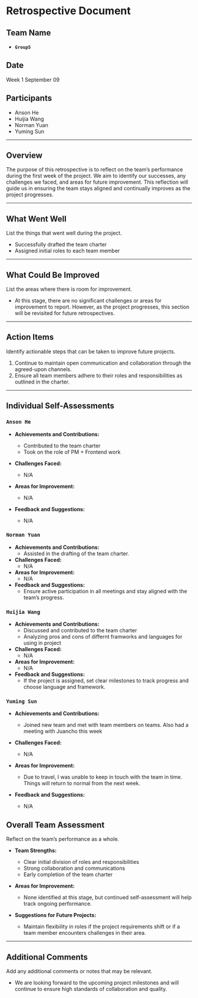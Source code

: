 # Retrospective Document

## Team Name

- **`Group5`**

## Date

Week 1 September 09

## Participants

- Anson He
- Huijia Wang
- Norman Yuan
- Yuming Sun

---

## Overview

The purpose of this retrospective is to reflect on the team’s performance during the first week of the project. We aim to identify our successes, any challenges we faced, and areas for future improvement. This reflection will guide us in ensuring the team stays aligned and continually improves as the project progresses.

---

## What Went Well

List the things that went well during the project.

- Successfully drafted the team charter
- Assigned initial roles to each team member

---

## What Could Be Improved

List the areas where there is room for improvement.

- At this stage, there are no significant challenges or areas for improvement to report. However, as the project progresses, this section will be revisited for future retrospectives.

---

## Action Items

Identify actionable steps that can be taken to improve future projects.

1. Continue to maintain open communication and collaboration through the agreed-upon channels.
2. Ensure all team members adhere to their roles and responsibilities as outlined in the charter.

---

## Individual Self-Assessments

### `Anson He`

- **Achievements and Contributions:**

  - Contributed to the team charter
  - Took on the role of PM + Frontend work
- **Challenges Faced:**

  - N/A
- **Areas for Improvement:**

  - N/A
- **Feedback and Suggestions:**

  - N/A

### `Norman Yuan`

- **Achievements and Contributions:**
  - Assisted in the drafting of the team charter.
- **Challenges Faced:**
  - N/A
- **Areas for Improvement:**
  - N/A
- **Feedback and Suggestions:**
  - Ensure active participation in all meetings and stay aligned with the team’s progress.

### `Huijia Wang`

- **Achievements and Contributions:**
  - Discussed and contributed to the team charter
  - Analyzing pros and cons of differnt framworks and languages for using in project
- **Challenges Faced:**
  - N/A
- **Areas for Improvement:**
  - N/A
- **Feedback and Suggestions:**
  * If the project is assigned, set clear milestones to track progress and choose language and framework.

### `Yuming Sun`

- **Achievements and Contributions:**

  - Joined new team and met with team members on teams. Also had a meeting with Juancho this week
- **Challenges Faced:**

  - N/A
- **Areas for Improvement:**

  - Due to travel, I was unable to keep in touch with the team in time. Things will return to normal from the next week.
- **Feedback and Suggestions:**

  - N/A

## Overall Team Assessment

Reflect on the team’s performance as a whole.

- **Team Strengths:**

  - Clear initial division of roles and responsibilities
  - Strong collaboration and communications
  - Early completion of the team charter
- **Areas for Improvement:**

  - None identified at this stage, but continued self-assessment will help track ongoing performance.
- **Suggestions for Future Projects:**

  - Maintain flexibility in roles if the project requirements shift or if a team member encounters challenges in their area.

---

## Additional Comments

Add any additional comments or notes that may be relevant.

- We are looking forward to the upcoming project milestones and will continue to ensure high standards of collaboration and quality.
